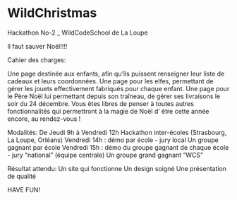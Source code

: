 # WildChristmas
Hackathon No-2 _ WildCodeSchool de La Loupe

Il faut sauver Noël!!!!

Cahier des charges:

Une page destinée aux enfants, afin qu’ils puissent renseigner leur liste de cadeaux et leurs coordonnées.
Une page pour les elfes, permettant de gérer les jouets effectivement fabriqués pour chaque enfant.
Une page pour le Père Noël lui permettant depuis son traîneau, de gérer ses livraisons le soir du 24 décembre.
Vous êtes libres de penser à toutes autres fonctionnalités qui permettront à la magie de Noël d’ être cette année encore, au rendez-vous !

Modalités: De Jeudi 9h à Vendredi 12h Hackathon inter-écoles (Strasbourg, La Loupe, Orléans) Vendredi 14h : démo par école - jury local Un groupe gagnant par école Vendredi 15h : démo du groupe gagnant de chaque école - jury “national” (équipe centrale) Un groupe grand gagnant “WCS”

Résultat attendu: Un site qui fonctionne Un design soigné Une présentation de qualité

HAVE FUN!
